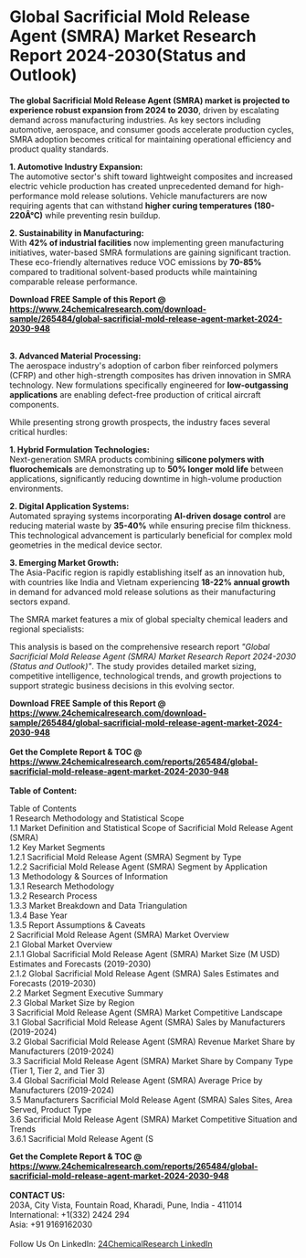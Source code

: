 <h1>Global Sacrificial Mold Release Agent (SMRA) Market Research Report 2024-2030(Status and Outlook)</h1><p><strong>The global Sacrificial Mold Release Agent (SMRA) market is projected to experience robust expansion from 2024 to 2030</strong>, driven by escalating demand across manufacturing industries. As key sectors including automotive, aerospace, and consumer goods accelerate production cycles, SMRA adoption becomes critical for maintaining operational efficiency and product quality standards.</p><p><strong>1. Automotive Industry Expansion:</strong><br>
The automotive sector's shift toward lightweight composites and increased electric vehicle production has created unprecedented demand for high-performance mold release solutions. Vehicle manufacturers are now requiring agents that can withstand <strong>higher curing temperatures (180-220Â°C)</strong> while preventing resin buildup.</p><p><strong>2. Sustainability in Manufacturing:</strong><br>
With <strong>42% of industrial facilities</strong> now implementing green manufacturing initiatives, water-based SMRA formulations are gaining significant traction. These eco-friendly alternatives reduce VOC emissions by <strong>70-85%</strong> compared to traditional solvent-based products while maintaining comparable release performance.</p><div><b>Download FREE Sample of this Report @ 
            <a href="https://www.24chemicalresearch.com/download-sample/265484/global-sacrificial-mold-release-agent-market-2024-2030-948">
            https://www.24chemicalresearch.com/download-sample/265484/global-sacrificial-mold-release-agent-market-2024-2030-948</a></b></div><br><p><strong>3. Advanced Material Processing:</strong><br>
The aerospace industry's adoption of carbon fiber reinforced polymers (CFRP) and other high-strength composites has driven innovation in SMRA technology. New formulations specifically engineered for <strong>low-outgassing applications</strong> are enabling defect-free production of critical aircraft components.</p><p>While presenting strong growth prospects, the industry faces several critical hurdles:</p><p><strong>1. Hybrid Formulation Technologies:</strong><br>
Next-generation SMRA products combining <strong>silicone polymers with fluorochemicals</strong> are demonstrating up to <strong>50% longer mold life</strong> between applications, significantly reducing downtime in high-volume production environments.</p><p><strong>2. Digital Application Systems:</strong><br>
Automated spraying systems incorporating <strong>AI-driven dosage control</strong> are reducing material waste by <strong>35-40%</strong> while ensuring precise film thickness. This technological advancement is particularly beneficial for complex mold geometries in the medical device sector.</p><p><strong>3. Emerging Market Growth:</strong><br>
The Asia-Pacific region is rapidly establishing itself as an innovation hub, with countries like India and Vietnam experiencing <strong>18-22% annual growth</strong> in demand for advanced mold release solutions as their manufacturing sectors expand.</p><p>The SMRA market features a mix of global specialty chemical leaders and regional specialists:</p><p>This analysis is based on the comprehensive research report <em>"Global Sacrificial Mold Release Agent (SMRA) Market Research Report 2024-2030 (Status and Outlook)"</em>. The study provides detailed market sizing, competitive intelligence, technological trends, and growth projections to support strategic business decisions in this evolving sector.</p><div><b>Download FREE Sample of this Report @ 
            <a href="https://www.24chemicalresearch.com/download-sample/265484/global-sacrificial-mold-release-agent-market-2024-2030-948">
            https://www.24chemicalresearch.com/download-sample/265484/global-sacrificial-mold-release-agent-market-2024-2030-948</a></b></div><br><div><b>Get the Complete Report & TOC @ 
            <a href="https://www.24chemicalresearch.com/reports/265484/global-sacrificial-mold-release-agent-market-2024-2030-948">
            https://www.24chemicalresearch.com/reports/265484/global-sacrificial-mold-release-agent-market-2024-2030-948</a></b></div><br>
            <b>Table of Content:</b><p>Table of Contents<br />
1 Research Methodology and Statistical Scope<br />
1.1 Market Definition and Statistical Scope of Sacrificial Mold Release Agent (SMRA)<br />
1.2 Key Market Segments<br />
1.2.1 Sacrificial Mold Release Agent (SMRA) Segment by Type<br />
1.2.2 Sacrificial Mold Release Agent (SMRA) Segment by Application<br />
1.3 Methodology & Sources of Information<br />
1.3.1 Research Methodology<br />
1.3.2 Research Process<br />
1.3.3 Market Breakdown and Data Triangulation<br />
1.3.4 Base Year<br />
1.3.5 Report Assumptions & Caveats<br />
2 Sacrificial Mold Release Agent (SMRA) Market Overview<br />
2.1 Global Market Overview<br />
2.1.1 Global Sacrificial Mold Release Agent (SMRA) Market Size (M USD) Estimates and Forecasts (2019-2030)<br />
2.1.2 Global Sacrificial Mold Release Agent (SMRA) Sales Estimates and Forecasts (2019-2030)<br />
2.2 Market Segment Executive Summary<br />
2.3 Global Market Size by Region<br />
3 Sacrificial Mold Release Agent (SMRA) Market Competitive Landscape<br />
3.1 Global Sacrificial Mold Release Agent (SMRA) Sales by Manufacturers (2019-2024)<br />
3.2 Global Sacrificial Mold Release Agent (SMRA) Revenue Market Share by Manufacturers (2019-2024)<br />
3.3 Sacrificial Mold Release Agent (SMRA) Market Share by Company Type (Tier 1, Tier 2, and Tier 3)<br />
3.4 Global Sacrificial Mold Release Agent (SMRA) Average Price by Manufacturers (2019-2024)<br />
3.5 Manufacturers Sacrificial Mold Release Agent (SMRA) Sales Sites, Area Served, Product Type<br />
3.6 Sacrificial Mold Release Agent (SMRA) Market Competitive Situation and Trends<br />
3.6.1 Sacrificial Mold Release Agent (S</p><div><b>Get the Complete Report & TOC @ 
            <a href="https://www.24chemicalresearch.com/reports/265484/global-sacrificial-mold-release-agent-market-2024-2030-948">
            https://www.24chemicalresearch.com/reports/265484/global-sacrificial-mold-release-agent-market-2024-2030-948</a></b></div><br><b>CONTACT US:</b><br>
            203A, City Vista, Fountain Road, Kharadi, Pune, India - 411014<br>
            International: +1(332) 2424 294<br>
            Asia: +91 9169162030 <br><br>
            Follow Us On LinkedIn: <a href="https://www.linkedin.com/company/24chemicalresearch/">24ChemicalResearch LinkedIn</a>